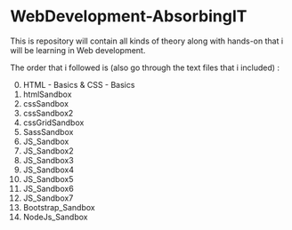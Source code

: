 # WebDevelopment-AbsorbingIT

This is repository will contain all kinds of theory along with hands-on that i will be learning in Web development.

The order that i followed is (also go through the text files that i included) :

0.  HTML - Basics & CSS - Basics
1.  htmlSandbox
1.  cssSandbox
1.  cssSandbox2
1.  cssGridSandbox
1.  SassSandbox
1.  JS_Sandbox
1.  JS_Sandbox2
1.  JS_Sandbox3
1.  JS_Sandbox4
1.  JS_Sandbox5
1.  JS_Sandbox6
1.  JS_Sandbox7
1.  Bootstrap_Sandbox
1.  NodeJs_Sandbox
